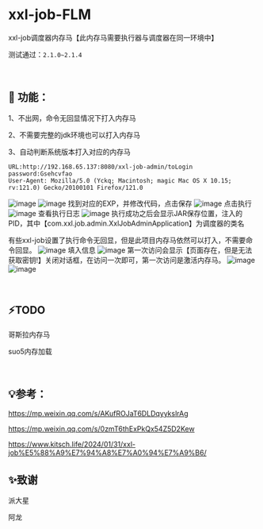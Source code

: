 # xxl-job-FLM
xxl-job调度器内存马【此内存马需要执行器与调度器在同一环境中】

测试通过：`2.1.0~2.1.4`

<br>

## 🚀 功能：

1、不出网，命令无回显情况下打入内存马

2、不需要完整的jdk环境也可以打入内存马

3、自动判断系统版本打入对应的内存马


```
URL:http://192.168.65.137:8080/xxl-job-admin/toLogin
password:Gsehcvfao
User-Agent: Mozilla/5.0 (Yckq; Macintosh; magic Mac OS X 10.15; rv:121.0) Gecko/20100101 Firefox/121.0
```

![image](https://github.com/user-attachments/assets/93ac75d2-4156-4a12-a4ce-1d41dbded1ed)
![image](https://github.com/user-attachments/assets/22767cce-d475-4bd7-b030-8424934a107b)
找到对应的EXP，并修改代码，点击保存
![image](https://github.com/user-attachments/assets/b56f5dc8-7012-411c-aac2-7863da2cf871)
点击执行
![image](https://github.com/user-attachments/assets/8d42d814-8bf6-4615-9959-8b90359d1d76)
查看执行日志
![image](https://github.com/user-attachments/assets/3c4f4224-648b-4c3e-b997-56317dd1f5a6)
执行成功之后会显示JAR保存位置，注入的PID，其中【com.xxl.job.admin.XxlJobAdminApplication】为调度器的类名

有些xxl-job设置了执行命令无回显，但是此项目内存马依然可以打入，不需要命令回显。
![image](https://github.com/user-attachments/assets/c7b3d55b-f2f1-4210-adf6-8e49480719f0)
填入信息
![image](https://github.com/user-attachments/assets/aa594706-35f7-4bce-8a90-4d4b50955c2e)
第一次访问会显示【页面存在，但是无法获取密钥!】关闭对话框，在访问一次即可，第一次访问是激活内存马。
![image](https://github.com/user-attachments/assets/a79728ba-5e56-4052-839d-8d51e6e6545d)
![image](https://github.com/user-attachments/assets/76482632-02eb-4a7a-acda-0454e3b05cb8)

<br>

## ⚡TODO
哥斯拉内存马

suo5内存加载

<br>

## 💡参考：
https://mp.weixin.qq.com/s/AKufROJaT6DLDqyykslrAg

https://mp.weixin.qq.com/s/0zmT6thExPkQx54Z5D2Kew

https://www.kitsch.life/2024/01/31/xxl-job%E5%88%A9%E7%94%A8%E7%A0%94%E7%A9%B6/


## ✨致谢
派大星

阿龙
